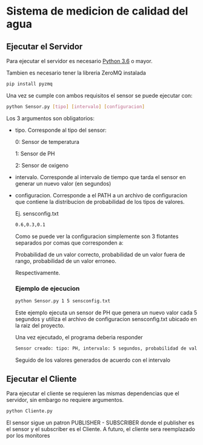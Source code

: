 # Sistema de medicion de calidad del agua 

## Ejecutar el Servidor
Para ejecutar el servidor es necesario [Python 3.6](https://www.python.org/downloads/release/python-360/) o mayor. 

Tambien es necesario tener la libreria ZeroMQ instalada 
```bash
pip install pyzmq
```

Una vez se cumple con ambos requisitos el sensor se puede ejecutar con:
```bash
python Sensor.py [tipo] [intervalo] [configuracion]
```

Los 3 argumentos son obligatorios:
* tipo. Corresponde al tipo del sensor: 

    0: Sensor de temperatura

    1: Sensor de PH

    2: Sensor de oxigeno
* intervalo. Corresponde al intervalo de tiempo que tarda el sensor en generar un nuevo valor (en segundos)

* configuracion. Corresponde a el PATH a un archivo de configuracion que contiene la distribucion de probabilidad de los tipos de valores.

    Ej. sensconfig.txt
    
    ```txt
    0.6,0.3,0.1
    ```

    Como se puede ver la configuracion simplemente son 3 flotantes separados por comas que corresponden a:

    Probabilidad de un valor correcto, probabilidad de un valor fuera de rango, probabilidad de un valor erroneo.

    Respectivamente.

    ### Ejemplo de ejecucion
    ```bash
    python Sensor.py 1 5 sensconfig.txt
    ```

    Este ejemplo ejecuta un sensor de PH que genera un nuevo valor cada 5 segundos y utiliza el archivo de configuracion sensconfig.txt ubicado en la raiz del proyecto.

    Una vez ejecutado, el programa deberia responder
    ```bash
    Sensor creado: tipo: PH, intervalo: 5 segundos, probabilidad de valor correcto: 0.6, probabilidad de valor fuera de rango: 0.3, probabilidad de error: 0.1
    ```
    Seguido de los valores generados de acuerdo con el intervalo

## Ejecutar el Cliente
Para ejecutar el cliente se requieren las mismas dependencias que el servidor, sin embargo no requiere argumentos.

```bash
python Cliente.py
```

El sensor sigue un patron PUBLISHER - SUBSCRIBER donde el publisher es el sensor y el subscriber es el Cliente. A futuro, el cliente sera reemplazado por los monitores